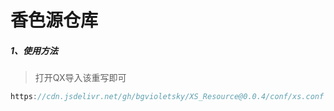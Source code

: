 # 香色源仓库

##### 1、使用方法

>打开QX导入该重写即可
```js
https://cdn.jsdelivr.net/gh/bgvioletsky/XS_Resource@0.0.4/conf/xs.conf
```

